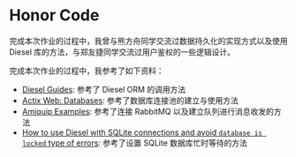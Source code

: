 # Honor Code
完成本次作业的过程中，我曾与熊方舟同学交流过数据持久化的实现方式以及使用 Diesel 库的方法，与郑友捷同学交流过用户鉴权的一些逻辑设计。

完成本次作业的过程中，我参考了如下资料：
- [Diesel Guides](https://diesel.rs/guides/): 参考了 Diesel ORM 的调用方法
- [Actix Web: Databases](https://actix.rs/docs/databases/): 参考了数据库连接池的建立与使用方法
- [Amiquip Examples](https://github.com/jgallagher/amiquip/tree/main/examples): 参考了连接 RabbitMQ 以及建立队列进行消息收发的方法
- [How to use Diesel with SQLite connections and avoid `database is locked` type of errors](https://stackoverflow.com/questions/57123453/how-to-use-diesel-with-sqlite-connections-and-avoid-database-is-locked-type-of): 参考了设置 SQLite 数据库忙时等待的方法